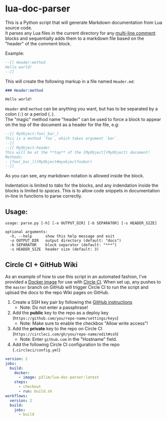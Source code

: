 # lua-doc-parser

This is a Python script that will generate Markdown documentation from Lua source code.  
It parses any Lua files in the current directory for any [multi-line comment](https://www.lua.org/pil/1.3.html) blocks and sequentially adds them to a markdown file based on the "header" of the comment block.

Example:
```lua
--[[ Header:method
Hello world!
--]]
```

This will create the following markup in a file named `Header.md`:
```markdown
### Header:method

Hello world!
```

`Header` and `method` can be anything you want, but has to be separated by a colon (`:`) or a period (`.`).  
The "magic" method name "header" can be used to force a block to appear on the top of the document as a header for the file, e.g:

```lua
--[[ MyObject:foo(_bar_)
This is a method `foo`, which takes argument `bar`.
--]]
--[[ MyObject:header
This will be at the **top** of the [MyObject](MyObject) document!  
Methods:
- [foo(_bar_)](MyObject#myobjectfoobar)
--]]
```

As you can see, any markdown notation is allowed inside the block.

Indentation is limited to _tabs_ for the blocks, and any indendation inside the blocks is limited to _spaces_.
This is to allow code snippets in documentation in-line in functions to parse correctly.

## Usage:

```
usage: parse.py [-h] [-o OUTPUT_DIR] [-b SEPARATOR] [-s HEADER_SIZE]

optional arguments:
  -h, --help      show this help message and exit
  -o OUTPUT_DIR   output directory (default: "docs")
  -b SEPARATOR    block separator (default: "***")
  -s HEADER_SIZE  header size (default: 3)
```

## Circle CI + GitHub Wiki

As an example of how to use this script in an automated fashion, I've provided a [Docker image](https://hub.docker.com/r/p3lim/lua-doc-parser/) for use with [Circle CI](https://circleci.com/). When set up, any pushes to the `master` branch on GitHub will trigger Circle CI to run the script and upload the docs to the repo Wiki pages on GitHub.

1. Create a SSH key pair by following the [GitHub instructions](https://help.github.com/articles/generating-ssh-keys/)
	- Note: Do not enter a passphrase!
2. Add the **public** key to the repo as a deploy key (`https://github.com/you/repo-name/settings/keys`)
	- Note: Make sure to enable the checkbox "Allow write access"!
3. Add the **private** key to the repo on Circle CI (`https://circleci.com/gh/you/repo-name/edit#ssh`)
	- Note: Enter `github.com` in the "Hostname" field.
4. Add the following Circle CI configuration to the repo (`.circleci/config.yml`)

```yaml
version: 2
jobs:
  build:
    docker:
      - image: p3lim/lua-doc-parser:latest
    steps:
      - checkout
      - run: build.sh
workflows:
  version: 2
  build:
    jobs:
      - build
```
